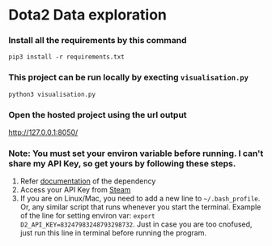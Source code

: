 # Dota2 Data exploration

### Install all the requirements by this command
```
pip3 install -r requirements.txt
```

### This project can be run locally by execting `visualisation.py`
```
python3 visualisation.py
```

### Open the hosted project using the url output
http://127.0.0.1:8050/

### Note: You must set your environ variable before running. I can't share my API Key, so get yours by following these steps.
1.  Refer [documentation](http://dota2api.readthedocs.io/en/latest/installation.html) of the dependency
2.  Access your API Key from [Steam](https://steamcommunity.com/dev/apikey)
3.  If you are on Linux/Mac, you need to add a new line to `~/.bash_profile`. Or, any similar script that runs whenever you start the terminal. Example of the line for setting environ var: `export D2_API_KEY=83247983248793298732`. Just in case you are too cnofused, just run this line in terminal before running the program.
